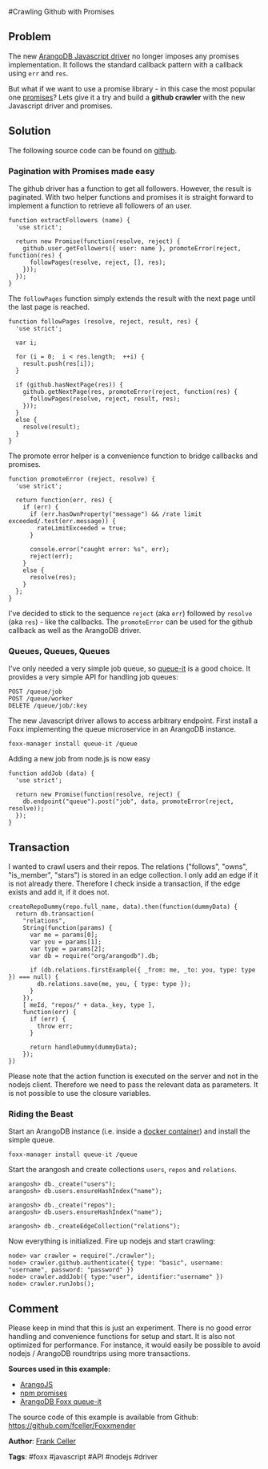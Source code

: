 #Crawling Github with Promises

## Problem

The new [ArangoDB Javascript driver][1] no longer imposes any promises implementation. It follows the standard callback pattern with a callback using `err` and `res`. 

But what if we want to use a promise library - in this case the most popular one [promises][2]? Lets give it a try and build a **github crawler** with the new Javascript driver and promises. 

## Solution

The following source code can be found on [github][3].

### Pagination with Promises made easy

The github driver has a function to get all followers. However, the result is paginated. With two helper functions and promises it is straight forward to implement a function to retrieve all followers of an user.

    function extractFollowers (name) {
      'use strict';
    
      return new Promise(function(resolve, reject) {
        github.user.getFollowers({ user: name }, promoteError(reject, function(res) {
          followPages(resolve, reject, [], res);
        }));
      });
    }
    

The `followPages` function simply extends the result with the next page until the last page is reached.

    function followPages (resolve, reject, result, res) {
      'use strict';
    
      var i;
    
      for (i = 0;  i < res.length;  ++i) {
        result.push(res[i]);
      }
    
      if (github.hasNextPage(res)) {
        github.getNextPage(res, promoteError(reject, function(res) {
          followPages(resolve, reject, result, res);
        }));
      }
      else {
        resolve(result);
      }
    }
    

The promote error helper is a convenience function to bridge callbacks and promises.

    function promoteError (reject, resolve) {
      'use strict';
    
      return function(err, res) {
        if (err) {
          if (err.hasOwnProperty("message") && /rate limit exceeded/.test(err.message)) {
            rateLimitExceeded = true;
          }
    
          console.error("caught error: %s", err);
          reject(err);
        }
        else {
          resolve(res);
        }
      };
    }
    

I've decided to stick to the sequence `reject` (aka `err`) followed by `resolve` (aka `res`) - like the callbacks. The `promoteError` can be used for the github callback as well as the ArangoDB driver.

### Queues, Queues, Queues

I've only needed a very simple job queue, so [queue-it][4] is a good choice. It provides a very simple API for handling job queues:

    POST /queue/job
    POST /queue/worker
    DELETE /queue/job/:key
    

The new Javascript driver allows to access arbitrary endpoint. First install a Foxx implementing the queue microservice in an ArangoDB instance.

    foxx-manager install queue-it /queue
    

Adding a new job from node.js is now easy

    function addJob (data) {
      'use strict';
    
      return new Promise(function(resolve, reject) {
        db.endpoint("queue").post("job", data, promoteError(reject, resolve));
      });
    }
    

## Transaction

I wanted to crawl users and their repos. The relations ("follows", "owns", "is_member", "stars") is stored in an edge collection. I only add an edge if it is not already there. Therefore I check inside a transaction, if the edge exists and add it, if it does not.

    createRepoDummy(repo.full_name, data).then(function(dummyData) {
      return db.transaction(
        "relations",
        String(function(params) {
          var me = params[0];
          var you = params[1];
          var type = params[2];
          var db = require("org/arangodb").db;
    
          if (db.relations.firstExample({ _from: me, _to: you, type: type }) === null) {
            db.relations.save(me, you, { type: type });
          }
        }),
        [ meId, "repos/" + data._key, type ],
        function(err) {
          if (err) {
            throw err;
          }
    
          return handleDummy(dummyData);
        });
    })
    

Please note that the action function is executed on the server and not in the nodejs client. Therefore we need to pass the relevant data as parameters. It is not possible to use the closure variables.

### Riding the Beast

Start an ArangoDB instance (i.e. inside a [docker container][5]) and install the simple queue.

    foxx-manager install queue-it /queue
    

Start the arangosh and create collections `users`, `repos` and `relations`.

    arangosh> db._create("users");
    arangosh> db.users.ensureHashIndex("name");
    
    arangosh> db._create("repos");
    arangosh> db.users.ensureHashIndex("name");
    
    arangosh> db._createEdgeCollection("relations");
    

Now everything is initialized. Fire up nodejs and start crawling:

    node> var crawler = require("./crawler");
    node> crawler.github.authenticate({ type: "basic", username: "username", password: "password" })
    node> crawler.addJob({ type:"user", identifier:"username" })
    node> crawler.runJobs();
    

## Comment

Please keep in mind that this is just an experiment. There is no good error handling and convenience functions for setup and start. It is also not optimized for performance. For instance, it would easily be possible to avoid nodejs / ArangoDB roundtrips using more transactions.

**Sources used in this example:**

*   [ArangoJS][1]
*   [npm promises][2]
*   [ArangoDB Foxx queue-it][4]

The source code of this example is available from Github: <https://github.com/fceller/Foxxmender>

**Author**: [Frank Celler](https://github.com/fceller)

**Tags**: #foxx #javascript #API #nodejs #driver

[1]: https://github.com/arangodb/arangojs
[2]: https://www.npmjs.com/package/promises
[3]: https://github.com/fceller/Foxxmender
[4]: https://github.com/arangodb/queue-it
[5]: RunningInDockerContainer.html
